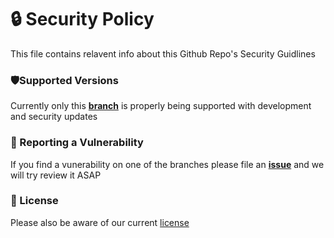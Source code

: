 # 🔒 Security Policy
This file contains relavent info about this Github Repo's Security Guidlines 

### 🛡️Supported Versions

Currently only this **[branch](https://github.com/Cartrigger/QCXRSoonBot)** is properly being supported with development and security updates

### 🚨 Reporting a Vulnerability

If you find a vunerability on one of the branches please file an  **[issue](https://github.com/Cartrigger/QCXRSoonBot/issues/new)** and we will try review it ASAP

### 📜 License

Please also be aware of our current [license](LICENSE)



